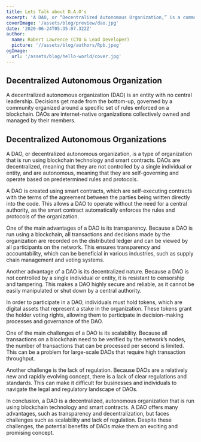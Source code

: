```yaml
---
title: Lets Talk about D.A.O's
excerpt: 'A DAO, or “Decentralized Autonomous Organization,” is a community-led entity with no central authority. It is fully autonomous and transparent: smart contracts ...'
coverImage: '/assets/blog/preview/dao.jpg'
date: '2020-06-24T05:35:07.322Z'
author: 
  name: Robert Lawrence (CTO & Lead Developer)
  picture: '//assets/blog/authors/Rpb.jpeg'
ogImage:
  url: '/assets/blog/hello-world/cover.jpg'
---
```

## Decentralized Autonomous Organization
A decentralized autonomous organization (DAO) is an entity with no central leadership. Decisions get made from the bottom-up, governed by a community organized around a specific set of rules enforced on a blockchain. DAOs are internet-native organizations collectively owned and managed by their members.  

## Decentralized Autonomous Organizations

A DAO, or decentralized autonomous organization, is a type of organization that is run using blockchain technology and smart contracts. DAOs are decentralized, meaning that they are not controlled by a single individual or entity, and are autonomous, meaning that they are self-governing and operate based on predetermined rules and protocols.

A DAO is created using smart contracts, which are self-executing contracts with the terms of the agreement between the parties being written directly into the code. This allows a DAO to operate without the need for a central authority, as the smart contract automatically enforces the rules and protocols of the organization.

One of the main advantages of a DAO is its transparency. Because a DAO is run using a blockchain, all transactions and decisions made by the organization are recorded on the distributed ledger and can be viewed by all participants on the network. This ensures transparency and accountability, which can be beneficial in various industries, such as supply chain management and voting systems.

Another advantage of a DAO is its decentralized nature. Because a DAO is not controlled by a single individual or entity, it is resistant to censorship and tampering. This makes a DAO highly secure and reliable, as it cannot be easily manipulated or shut down by a central authority.

In order to participate in a DAO, individuals must hold tokens, which are digital assets that represent a stake in the organization. These tokens grant the holder voting rights, allowing them to participate in decision-making processes and governance of the DAO.

One of the main challenges of a DAO is its scalability. Because all transactions on a blockchain need to be verified by the network’s nodes, the number of transactions that can be processed per second is limited. This can be a problem for large-scale DAOs that require high transaction throughput.

Another challenge is the lack of regulation. Because DAOs are a relatively new and rapidly evolving concept, there is a lack of clear regulations and standards. This can make it difficult for businesses and individuals to navigate the legal and regulatory landscape of DAOs.

In conclusion, a DAO is a decentralized, autonomous organization that is run using blockchain technology and smart contracts. A DAO offers many advantages, such as transparency and decentralization, but faces challenges such as scalability and lack of regulation. Despite these challenges, the potential benefits of DAOs make them an exciting and promising concept. 
